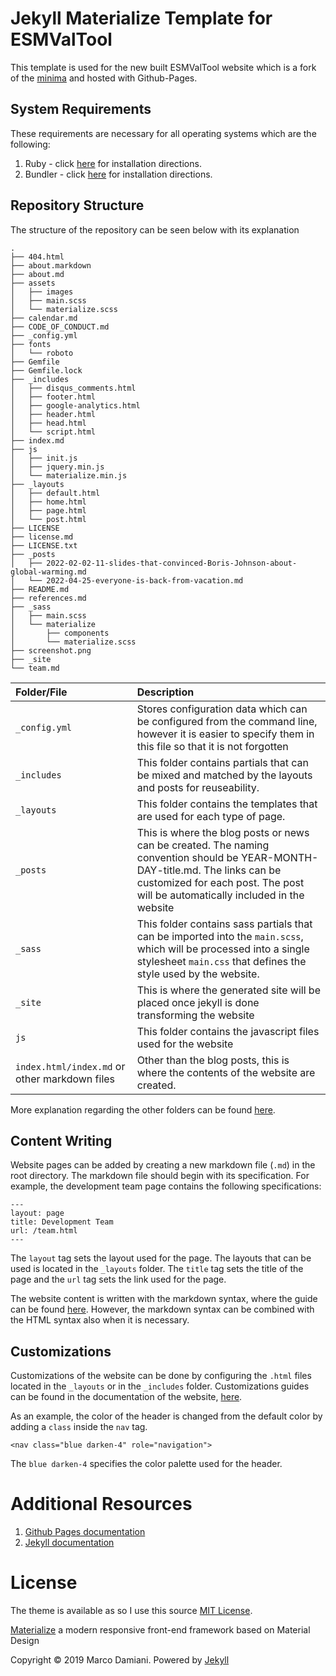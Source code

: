 # Jekyll Materialize Template for ESMValTool

This template is used for the new built ESMValTool website which is a fork of the [minima][1] and hosted with Github-Pages.

## System Requirements
These requirements are necessary for all operating systems which are the following:
  1. Ruby - click [here](https://www.ruby-lang.org/en/documentation/installation/) for installation directions.
  2. Bundler - click [here](https://bundler.io/) for installation directions.

## Repository Structure

The structure of the repository can be seen below with its explanation
```
.
├── 404.html
├── about.markdown
├── about.md
├── assets
│   ├── images
│   ├── main.scss
│   └── materialize.scss
├── calendar.md
├── CODE_OF_CONDUCT.md
├── _config.yml
├── fonts
│   └── roboto
├── Gemfile
├── Gemfile.lock
├── _includes
│   ├── disqus_comments.html
│   ├── footer.html
│   ├── google-analytics.html
│   ├── header.html
│   ├── head.html
│   └── script.html
├── index.md
├── js
│   ├── init.js
│   ├── jquery.min.js
│   └── materialize.min.js
├── _layouts
│   ├── default.html
│   ├── home.html
│   ├── page.html
│   └── post.html
├── LICENSE
├── license.md
├── LICENSE.txt
├── _posts
│   ├── 2022-02-02-11-slides-that-convinced-Boris-Johnson-about-global-warming.md
│   └── 2022-04-25-everyone-is-back-from-vacation.md
├── README.md
├── references.md
├── _sass
│   ├── main.scss
│   └── materialize
│       ├── components
│       └── materialize.scss
├── screenshot.png
├── _site
└── team.md
```

|Folder/File|Description|
|:----|:----|
|`_config.yml`| Stores configuration data which can be configured from the command line, however it is easier to specify them in this file so that it is not forgotten|
|`_includes`| This folder contains partials that can be mixed and matched by the layouts and posts for reuseability.|
|`_layouts`| This folder contains the templates that are used for each type of page.|
|`_posts`| This is where the blog posts or news can be created. The naming convention should be YEAR-MONTH-DAY-title.md. The links can be customized for each post. The post will be automatically included in the website|
|`_sass`| This folder contains sass partials that can be imported into the `main.scss`, which will be processed into a single stylesheet `main.css` that defines the style used by the website.|
|`_site`| This is where the generated site will be placed once jekyll is done transforming the website|
|`js`| This folder contains the javascript files used for the website|
|`index.html/index.md` or other markdown files| Other than the blog posts, this is where the contents of the website are created.|

More explanation regarding the other folders can be found [here](https://jekyllrb.com/docs/structure/).

## Content Writing

Website pages can be added by creating a new markdown file (`.md`) in the root directory. The markdown file should begin with its specification. For example, the development team page contains the following specifications:

```
---
layout: page
title: Development Team
url: /team.html
---
```

The `layout` tag sets the layout used for the page. The layouts that can be used is located in the `_layouts` folder. The `title` tag sets the title of the page and the `url` tag sets the link used for the page. 

The website content is written with the markdown syntax, where the guide can be found [here](https://www.markdownguide.org/basic-syntax/). However, the markdown syntax can be combined with the HTML syntax also when it is necessary.

## Customizations

Customizations of the website can be done by configuring the `.html` files located in the `_layouts` or in the `_includes` folder. Customizations guides can be found in the documentation of the website, [here](https://materializecss.com/getting-started.html).

As an example, the color of the header is changed from the default color by adding a `class` inside the `nav` tag.

```
<nav class="blue darken-4" role="navigation">
```
The `blue darken-4` specifies the color palette used for the header.

# Additional Resources

1. [Github Pages documentation](https://docs.github.com/en/pages)
2. [Jekyll documentation](https://jekyllrb.com/docs/)


# License

The theme is available as so I use this source [MIT License][2].

[Materialize][3] a  modern responsive front-end framework based on Material Design

Copyright © 2019 Marco Damiani. Powered by <a href="http://jekyllrb.com">Jekyll</a>

[1]: https://github.com/jekyll/minima
[2]: https://opensource.org/licenses/MIT
[3]: http://materializecss.com/
